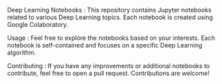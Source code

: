 Deep Learning Notebooks : 
This repository contains Jupyter notebooks related to various Deep Learning topics. Each notebook is created using Google Colaboratory.

Usage : 
Feel free to explore the notebooks based on your interests. Each notebook is self-contained and focuses on a specific Deep Learning algorithm.

Contributing : 
If you have any improvements or additional notebooks to contribute, feel free to open a pull request. Contributions are welcome!
